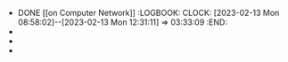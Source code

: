 - DONE [[on Computer Network]]
  :LOGBOOK:
  CLOCK: [2023-02-13 Mon 08:58:02]--[2023-02-13 Mon 12:31:11] =>  03:33:09
  :END:
-
-
-